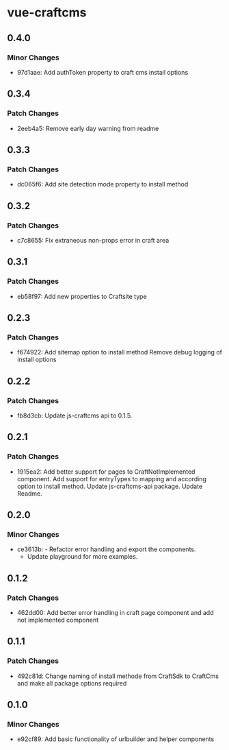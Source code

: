# vue-craftcms

## 0.4.0

### Minor Changes

- 97d1aae: Add authToken property to craft cms install options

## 0.3.4

### Patch Changes

- 2eeb4a5: Remove early day warning from readme

## 0.3.3

### Patch Changes

- dc065f6: Add site detection mode property to install method

## 0.3.2

### Patch Changes

- c7c8655: Fix extraneous non-props error in craft area

## 0.3.1

### Patch Changes

- eb58f97: Add new properties to Craftsite type

## 0.2.3

### Patch Changes

- f674922: Add sitemap option to install method
  Remove debug logging of install options

## 0.2.2

### Patch Changes

- fb8d3cb: Update js-craftcms api to 0.1.5.

## 0.2.1

### Patch Changes

- 1915ea2: Add better support for pages to CraftNotImplemented component.
  Add support for entryTypes to mapping and according option to install method.
  Update js-craftcms-api package.
  Update Readme.

## 0.2.0

### Minor Changes

- ce3613b: - Refactor error handling and export the components.
  - Update playground for more examples.

## 0.1.2

### Patch Changes

- 462dd00: Add better error handling in craft page component and add not implemented component

## 0.1.1

### Patch Changes

- 492c81d: Change naming of install methode from CraftSdk to CraftCms and make all package options required

## 0.1.0

### Minor Changes

- e92cf89: Add basic functionality of urlbuilder and helper components

